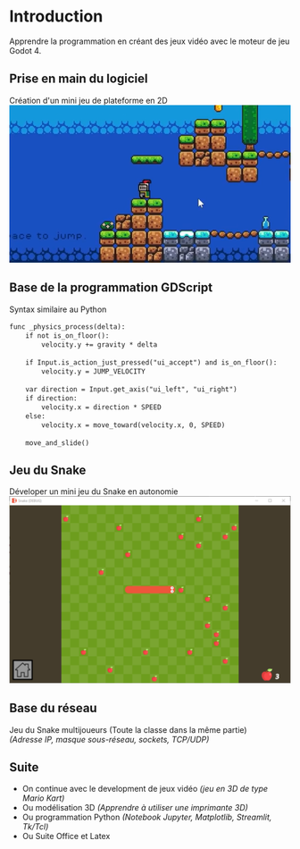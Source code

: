 # Introduction

Apprendre la programmation en créant des jeux vidéo avec le moteur de jeu Godot 4.

## Prise en main du logiciel
Création d'un mini jeu de plateforme en 2D
![alt text](images/first_game.png)

## Base de la programmation GDScript 
Syntax similaire au Python
```
func _physics_process(delta):
	if not is_on_floor():
		velocity.y += gravity * delta

	if Input.is_action_just_pressed("ui_accept") and is_on_floor():
		velocity.y = JUMP_VELOCITY

	var direction = Input.get_axis("ui_left", "ui_right")
	if direction:
		velocity.x = direction * SPEED
	else:
		velocity.x = move_toward(velocity.x, 0, SPEED)

	move_and_slide()
```

## Jeu du Snake
Déveloper un mini jeu du Snake en autonomie
![alt text](images/snake.png)

## Base du réseau
Jeu du Snake multijoueurs (Toute la classe dans la même partie)  
*(Adresse IP, masque sous-réseau, sockets, TCP/UDP)*

## Suite
- On continue avec le development de jeux vidéo *(jeu en 3D de type Mario Kart)*
- Ou modélisation 3D *(Apprendre à utiliser une imprimante 3D)*
- Ou programmation Python *(Notebook Jupyter, Matplotlib, Streamlit, Tk/Tcl)*
- Ou Suite Office et Latex
